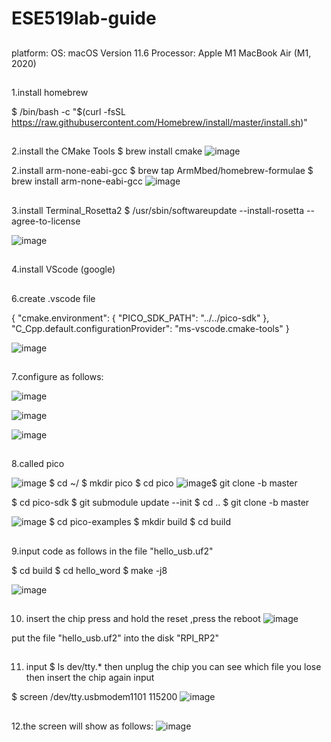 # ESE519lab-guide


## 
platform:
OS: macOS  Version 11.6
Processor: Apple M1 
 MacBook Air (M1, 2020)
 
##
1.install homebrew

$ /bin/bash -c "$(curl -fsSL
https://raw.githubusercontent.com/Homebrew/install/master/install.sh)"

##


2.install the CMake Tools
$ brew install cmake
![image](https://user-images.githubusercontent.com/114256663/194978120-9183bff8-120c-446c-ab85-e73c07dc6cf8.png)

2.install arm-none-eabi-gcc
$ brew tap ArmMbed/homebrew-formulae
$ brew install arm-none-eabi-gcc
![image](https://user-images.githubusercontent.com/114256663/194977725-95747296-00ea-4787-89a5-b4c4c501fd9d.png)

##
3.install Terminal_Rosetta2
$ /usr/sbin/softwareupdate --install-rosetta --agree-to-license

![image](https://user-images.githubusercontent.com/114256663/194977768-24ef5a57-0c18-4d02-9309-c9a582534c65.png)

##
4.install VScode (google)
##

##
6.create .vscode file

{
  "cmake.environment": {
  "PICO_SDK_PATH": "../../pico-sdk"
  },
  "C_Cpp.default.configurationProvider": "ms-vscode.cmake-tools"
}

![image](https://user-images.githubusercontent.com/114256663/194979294-78a60a4a-8050-482b-997a-71ad418c1e7b.png)
##
7.configure as follows:

![image](https://user-images.githubusercontent.com/114256663/194979757-59441ff9-97ac-40db-ae3f-8526d975edd8.png)

![image](https://user-images.githubusercontent.com/114256663/194980059-582af3f4-e39b-47a0-8b97-b96a53db8625.png)


![image](https://user-images.githubusercontent.com/114256663/194985544-c8eb9c42-786b-4b9c-aabe-978fe0d54c0e.png)

##
8.called pico

![image](https://user-images.githubusercontent.com/114256663/194980578-27024a66-67be-4c89-bf25-dbb0631e1367.png)
$ cd ~/
$ mkdir pico
$ cd pico
![image](https://user-images.githubusercontent.com/114256663/194980860-f6b48d56-41a6-448d-8109-50dfef2a74fc.png)$ git clone -b master 

$ cd pico-sdk
$ git submodule update --init
$ cd ..
$ git clone -b master 

![image](https://user-images.githubusercontent.com/114256663/194981156-73636b56-0c0a-48d3-9575-bf3f2d8af62d.png)
$ cd pico-examples
$ mkdir build
$ cd build
##
9.input code as follows in the file "hello_usb.uf2"

$ cd build
$ cd hello_word
$ make -j8

![image](https://user-images.githubusercontent.com/114256663/194981482-78723bc5-ed78-46ca-8cb5-3bfde93c6bb0.png)
##
10. insert the chip 
press and hold the reset ,press the reboot 
![image](https://user-images.githubusercontent.com/114256663/194982734-ed6c9395-cc92-4dfc-8fc6-696174ca2377.png)


put the file "hello_usb.uf2" into the disk "RPI_RP2"

##
11. input
$ ls dev/tty.*
then unplug the chip 
you can see which file you lose
then insert the chip again
input 

$ screen /dev/tty.usbmodem1101 115200
![image](https://user-images.githubusercontent.com/114256663/194985223-6e29c81b-4a04-4145-87f0-440a1b0b54f1.png)




##
12.the screen will show as follows:
![image](https://user-images.githubusercontent.com/114256663/194983775-47cd5e7c-ea52-45e5-bb04-70060de816ac.png)







































